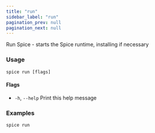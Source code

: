 ```yaml
---
title: "run"
sidebar_label: "run"
pagination_prev: null
pagination_next: null
---
```

Run Spice - starts the Spice runtime, installing if necessary

### Usage

```shell 
spice run [flags]
```

#### Flags

- `-h`, `--help`   Print this help message

### Examples

```shell
spice run
```
